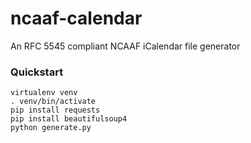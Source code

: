 # ncaaf-calendar
An RFC 5545 compliant NCAAF iCalendar file generator 

### Quickstart
    virtualenv venv
    . venv/bin/activate
    pip install requests
    pip install beautifulsoup4
    python generate.py
